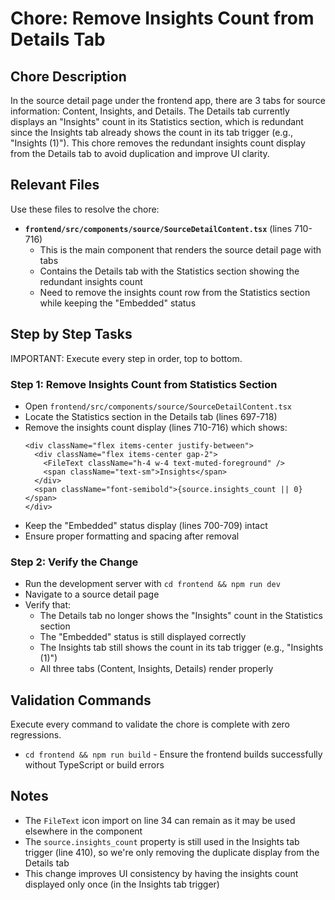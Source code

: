 # Chore: Remove Insights Count from Details Tab

## Chore Description
In the source detail page under the frontend app, there are 3 tabs for source information: Content, Insights, and Details. The Details tab currently displays an "Insights" count in its Statistics section, which is redundant since the Insights tab already shows the count in its tab trigger (e.g., "Insights (1)"). This chore removes the redundant insights count display from the Details tab to avoid duplication and improve UI clarity.

## Relevant Files
Use these files to resolve the chore:

- **`frontend/src/components/source/SourceDetailContent.tsx`** (lines 710-716)
  - This is the main component that renders the source detail page with tabs
  - Contains the Details tab with the Statistics section showing the redundant insights count
  - Need to remove the insights count row from the Statistics section while keeping the "Embedded" status

## Step by Step Tasks
IMPORTANT: Execute every step in order, top to bottom.

### Step 1: Remove Insights Count from Statistics Section
- Open `frontend/src/components/source/SourceDetailContent.tsx`
- Locate the Statistics section in the Details tab (lines 697-718)
- Remove the insights count display (lines 710-716) which shows:
  ```tsx
  <div className="flex items-center justify-between">
    <div className="flex items-center gap-2">
      <FileText className="h-4 w-4 text-muted-foreground" />
      <span className="text-sm">Insights</span>
    </div>
    <span className="font-semibold">{source.insights_count || 0}</span>
  </div>
  ```
- Keep the "Embedded" status display (lines 700-709) intact
- Ensure proper formatting and spacing after removal

### Step 2: Verify the Change
- Run the development server with `cd frontend && npm run dev`
- Navigate to a source detail page
- Verify that:
  - The Details tab no longer shows the "Insights" count in the Statistics section
  - The "Embedded" status is still displayed correctly
  - The Insights tab still shows the count in its tab trigger (e.g., "Insights (1)")
  - All three tabs (Content, Insights, Details) render properly

## Validation Commands
Execute every command to validate the chore is complete with zero regressions.

- `cd frontend && npm run build` - Ensure the frontend builds successfully without TypeScript or build errors

## Notes
- The `FileText` icon import on line 34 can remain as it may be used elsewhere in the component
- The `source.insights_count` property is still used in the Insights tab trigger (line 410), so we're only removing the duplicate display from the Details tab
- This change improves UI consistency by having the insights count displayed only once (in the Insights tab trigger)
